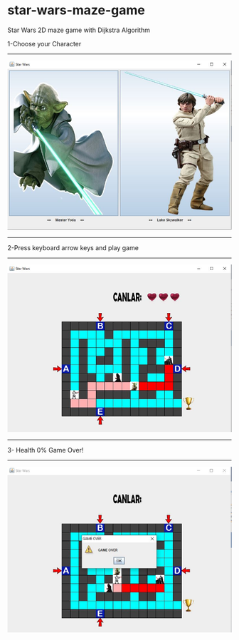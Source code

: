 # star-wars-maze-game
Star Wars 2D maze game with Dijkstra Algorithm

1-Choose your Character
********************************************************************
![ss](https://github.com/brkdrsn/star-wars-maze-game/blob/main/Maze/1.JPG)
********************************************************************
2-Press keyboard arrow keys and play game
********************************************************************
![ss](https://github.com/brkdrsn/star-wars-maze-game/blob/main/Maze/2.JPG)
********************************************************************
3- Health 0% Game Over!
********************************************************************
![ss](https://github.com/brkdrsn/star-wars-maze-game/blob/main/Maze/3.JPG)
